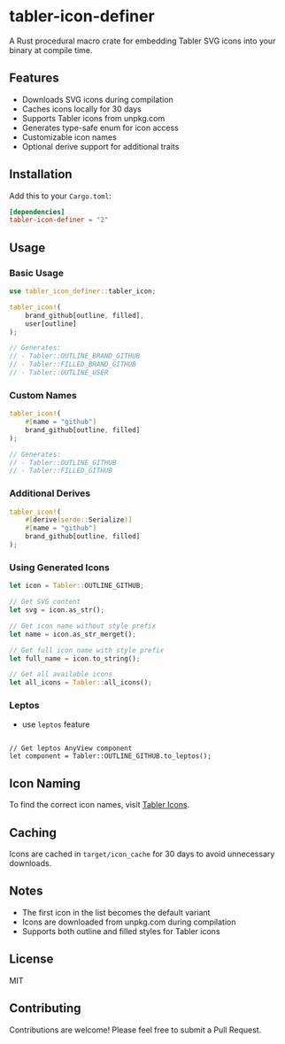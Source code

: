 # tabler-icon-definer

A Rust procedural macro crate for embedding Tabler SVG icons into your binary at compile time.

## Features

- Downloads SVG icons during compilation
- Caches icons locally for 30 days
- Supports Tabler icons from unpkg.com
- Generates type-safe enum for icon access
- Customizable icon names
- Optional derive support for additional traits

## Installation

Add this to your `Cargo.toml`:

```toml
[dependencies]
tabler-icon-definer = "2"
```

## Usage

### Basic Usage

```rust
use tabler_icon_definer::tabler_icon;

tabler_icon!(
    brand_github[outline, filled],
    user[outline]
);

// Generates:
// - Tabler::OUTLINE_BRAND_GITHUB
// - Tabler::FILLED_BRAND_GITHUB
// - Tabler::OUTLINE_USER
```

### Custom Names

```rust
tabler_icon!(
    #[name = "github"]
    brand_github[outline, filled]
);

// Generates:
// - Tabler::OUTLINE_GITHUB
// - Tabler::FILLED_GITHUB
```

### Additional Derives

```rust
tabler_icon!(
    #[derive(serde::Serialize)]
    #[name = "github"]
    brand_github[outline, filled]
);
```

### Using Generated Icons

```rust
let icon = Tabler::OUTLINE_GITHUB;

// Get SVG content
let svg = icon.as_str();

// Get icon name without style prefix
let name = icon.as_str_merget();

// Get full icon name with style prefix
let full_name = icon.to_string();

// Get all available icons
let all_icons = Tabler::all_icons();

```

### Leptos
- use `leptos` feature
```ignore

// Get leptos AnyView component
let component = Tabler::OUTLINE_GITHUB.to_leptos();
```

## Icon Naming

To find the correct icon names, visit [Tabler Icons](https://tabler.io/icons).

## Caching

Icons are cached in `target/icon_cache` for 30 days to avoid unnecessary downloads.

## Notes

- The first icon in the list becomes the default variant
- Icons are downloaded from unpkg.com during compilation
- Supports both outline and filled styles for Tabler icons

## License

MIT

## Contributing

Contributions are welcome! Please feel free to submit a Pull Request.
